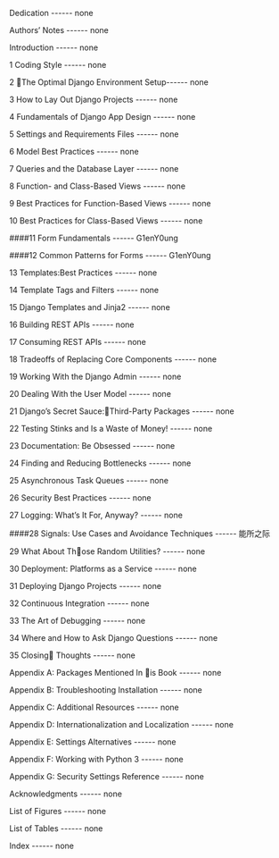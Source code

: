 Dedication ------ none

Authors’ Notes ------ none

Introduction ------ none

1 Coding Style ------ none

2 􏰀The Optimal Django Environment Setup------ none

3 How to Lay Out Django Projects ------ none

4 Fundamentals of Django App Design ------ none

5 Settings and Requirements Files ------ none

6 Model Best Practices ------ none

7 Queries and the Database Layer ------ none

8 Function- and Class-Based Views ------ none

9 Best Practices for Function-Based Views ------ none

10 Best Practices for Class-Based Views ------ none

####11 Form Fundamentals ------ G1enY0ung

####12 Common Patterns for Forms ------ G1enY0ung

13 Templates:Best Practices ------ none

14 Template Tags and Filters ------ none

15 Django Templates and Jinja2 ------ none

16 Building REST APIs ------ none

17 Consuming REST APIs ------ none

18 Tradeoffs of Replacing Core Components ------ none

19 Working With the Django Admin ------ none

20 Dealing With the User Model ------ none

21 Django’s Secret Sauce:􏰀Third-Party Packages ------ none

22 Testing Stinks and Is a Waste of Money! ------ none

23 Documentation: Be Obsessed ------ none

24 Finding and Reducing Bottlenecks ------ none

25 Asynchronous Task Queues ------ none

26 Security Best Practices ------ none

27 Logging: What’s It For, Anyway? ------ none

####28 Signals: Use Cases and Avoidance Techniques ------ 能所之际

29 What About Th􏰀ose Random Utilities? ------ none

30 Deployment: Platforms as a Service ------ none

31 Deploying Django Projects ------ none

32 Continuous Integration ------ none

33 The Art of Debugging ------ none

34 Where and How to Ask Django Questions ------ none

35 Closing􏰀 Thoughts ------ none

Appendix A: Packages Mentioned In 􏰀is Book ------ none

Appendix B: Troubleshooting Installation ------ none

Appendix C: Additional Resources ------ none

Appendix D: Internationalization and Localization ------ none

Appendix E: Settings Alternatives ------ none

Appendix F: Working with Python 3 ------ none

Appendix G: Security Settings Reference ------ none

Acknowledgments ------ none

List of Figures ------ none

List of Tables ------ none

Index ------ none
